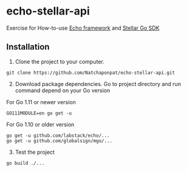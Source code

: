 # echo-stellar-api
Exercise for How-to-use [Echo framework](https://echo.labstack.com/) and [Stellar Go SDK](https://www.stellar.org/developers/go/reference/)
## Installation

1. Clone the project to your computer.
```
git clone https://github.com/Natchaponpat/echo-stellar-api.git
```
2. Download package dependencies. Go to project directory and run command depend on your Go version

For Go 1.11 or newer version
```
GO111MODULE=on go get -u
```
For Go 1.10 or older version
```
go get -u github.com/labstack/echo/...
go get -u github.com/globalsign/mgo/...
```
3. Test the project
```
go build ./...
```
